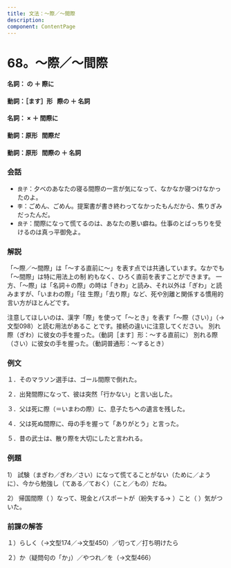 ```yaml
---
title: 文法：～際／～間際
description:
component: ContentPage
---
```



# 68。～際／～間際
#### 名詞： の ＋ 際に    
#### 動詞：［ます］形   際の ＋ 名詞
#### 名詞： × ＋ 間際に    
#### 動詞：原形   間際だ    
#### 動詞：原形   間際の ＋ 名詞
### 会話
- `良子`：夕べのあなたの寝る間際の一言が気になって、なかなか寝つけなかったのよ。
- `李`：ごめん、ごめん。提案書が書き終わってなかったもんだから、焦りぎみだったんだ。
- `良子`：間際になって慌てるのは、あなたの悪い癖ね。仕事のとばっちりを受けるのは真っ平御免よ。
### 解説
「～際／～間際」は「～する直前に～」を表す点では共通しています。なかでも「～間際」は特に用法上の制 約もなく、ひろく直前を表すことができます。
一方、「～際」は「名詞＋の際」の時は「きわ」と読み、それ以外は「ぎわ」と読みますが、「いまわの際」「往 生際」「去り際」など、死や別離と関係する慣用的言い方がほとんどです。

注意してほしいのは、漢字「際」を使って「～とき」を表す「～際（さい）」（→文型098）と読む用法があるこ とです。接続の違いに注意してください。
別れ際（ぎわ）に彼女の手を握った。（動詞［ます］形：～する直前に） 別れる際（さい）に彼女の手を握った。（動詞普通形：～するとき）
### 例文
１．そのマラソン選手は、ゴール間際で倒れた。

２．出発間際になって、彼は突然「行かない」と言い出した。

３．父は死に際（＝いまわの際）に、息子たちへの遺言を残した。

４．父は死ぬ間際に、母の手を握って「ありがとう」と言った。

５．昔の武士は、散り際を大切にしたと言われる。
### 例題
1） 試験（まぎわ／ぎわ／さい）になって慌てることがない（ために／ように）、今から勉強し（てある／ておく）（こと／もの）だね。  

2） 帰国間際（ ）なって、現金とパスポートが（紛失する→ ）こと（ ）気がついた。
### 前課の解答
１）らしく（→文型174／→文型450）／切って／打ち明けたら

２）か（疑問句の「か」）／やつれ／を（→文型466）

